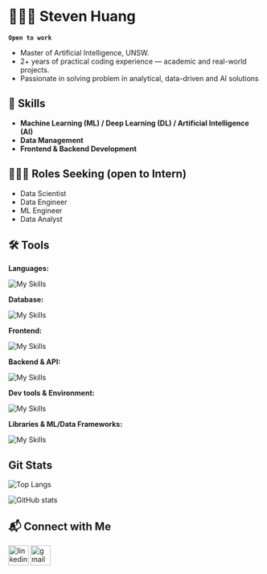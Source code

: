 # 🏊🏻‍♂️ Steven Huang

**`Open to work`** 

- Master of Artificial Intelligence, UNSW.
- 2+ years of practical coding experience — academic and real-world projects.
- Passionate in solving problem in analytical, data-driven and AI solutions

## 🧰 Skills

- **Machine Learning (ML) / Deep Learning (DL) / Artificial Intelligence (AI)**
- **Data Management**
- **Frontend & Backend Development**

## 👨🏻‍🎓 Roles Seeking (open to Intern)
- Data Scientist
- Data Engineer
- ML Engineer
- Data Analyst

## 🛠️ Tools

**Languages:**

![My Skills](https://skillicons.dev/icons?i=py,c,js)

**Database:**

![My Skills](https://skillicons.dev/icons?i=postgres,sqlite)

**Frontend:**

![My Skills](https://skillicons.dev/icons?i=react,html,htmx,css,bootstrap,vite,vitest)

**Backend & API:**

![My Skills](https://skillicons.dev/icons?i=fastapi,flask)

**Dev tools & Environment:**

![My Skills](https://skillicons.dev/icons?i=git,docker,bash,vim,anaconda)

**Libraries & ML/Data Frameworks:**

![My Skills](https://skillicons.dev/icons?i=opencv,pytorch,sklearn,tensorflow)


## Git Stats

![Top Langs](https://github-readme-stats.vercel.app/api/top-langs/?username=StevenHuang41&theme=radical)

![GitHub stats](https://github-readme-stats.vercel.app/api?username=StevenHuang41&show_icons=true&theme=radical)  

## 📬 Connect with Me

[<img src='https://cdn.jsdelivr.net/npm/simple-icons@3.0.1/icons/linkedin.svg' alt='linkedin' height='40'>](https://www.linkedin.com/in/yen-jung-huang-491a57353/)
[<img src="https://cdn.jsdelivr.net/npm/simple-icons@3.0.1/icons/gmail.svg" alt="gmail" height="40" />](mailto:yenjung178741@gmail.com)

